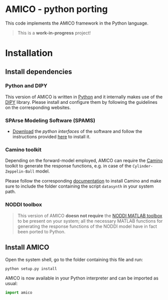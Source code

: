 # AMICO - python porting

This code implements the AMICO framework in the Python language.

> This is a **work-in-progress** project!

# Installation

## Install dependencies

### Python and DIPY

This version of AMICO is written in [Python](https://www.python.org/) and it internally makes use of the [DIPY](http://dipy.org) library.
Please install and configure them by following the guidelines on the corresponding websites.

### SPArse Modeling Software (SPAMS)

- [Download](http://spams-devel.gforge.inria.fr/downloads.html) the *python interfaces* of the software and follow the instructions provided [here](http://spams-devel.gforge.inria.fr/doc-python/html/doc_spams003.html) to install it.  

### Camino toolkit

Depending on the forward-model employed, AMICO can require the [Camino](http://camino.org.uk) toolkit to generate the response functions, e.g. in case of the `Cylinder-Zeppelin-Ball` model.

Please follow the corresponding [documentation](http://cmic.cs.ucl.ac.uk/camino//index.php?n=Main.Installation) to install Camino and make sure to include the folder containing the script `datasynth` in your system path.

### NODDI toolbox

> This version of AMICO **doesn not require** the [NODDI MATLAB toolbox](http://mig.cs.ucl.ac.uk/index.php?n=Download.NODDI) to be present on your system; all the necessary MATLAB functions for generating the response functions of the NODDI model have in fact been ported to Python.


## Install AMICO

Open the system shell, go to the folder containing this file and run:

```bash
python setup.py install
```

AMICO is now available in your Python interpreter and can be imported as usual:

```python
import amico
```

